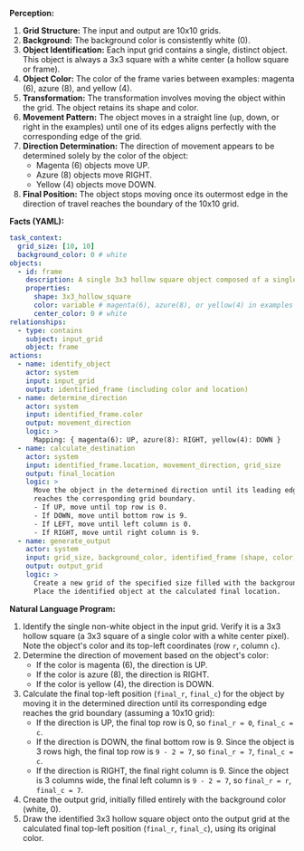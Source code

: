 **Perception:**

1.  **Grid Structure:** The input and output are 10x10 grids.
2.  **Background:** The background color is consistently white (0).
3.  **Object Identification:** Each input grid contains a single, distinct object. This object is always a 3x3 square with a white center (a hollow square or frame).
4.  **Object Color:** The color of the frame varies between examples: magenta (6), azure (8), and yellow (4).
5.  **Transformation:** The transformation involves moving the object within the grid. The object retains its shape and color.
6.  **Movement Pattern:** The object moves in a straight line (up, down, or right in the examples) until one of its edges aligns perfectly with the corresponding edge of the grid.
7.  **Direction Determination:** The direction of movement appears to be determined solely by the color of the object:
    *   Magenta (6) objects move UP.
    *   Azure (8) objects move RIGHT.
    *   Yellow (4) objects move DOWN.
8.  **Final Position:** The object stops moving once its outermost edge in the direction of travel reaches the boundary of the 10x10 grid.

**Facts (YAML):**


```yaml
task_context:
  grid_size: [10, 10]
  background_color: 0 # white
objects:
  - id: frame
    description: A single 3x3 hollow square object composed of a single non-white color.
    properties:
      shape: 3x3_hollow_square
      color: variable # magenta(6), azure(8), or yellow(4) in examples
      center_color: 0 # white
relationships:
  - type: contains
    subject: input_grid
    object: frame
actions:
  - name: identify_object
    actor: system
    input: input_grid
    output: identified_frame (including color and location)
  - name: determine_direction
    actor: system
    input: identified_frame.color
    output: movement_direction
    logic: >
      Mapping: { magenta(6): UP, azure(8): RIGHT, yellow(4): DOWN }
  - name: calculate_destination
    actor: system
    input: identified_frame.location, movement_direction, grid_size
    output: final_location
    logic: >
      Move the object in the determined direction until its leading edge
      reaches the corresponding grid boundary.
      - If UP, move until top row is 0.
      - If DOWN, move until bottom row is 9.
      - If LEFT, move until left column is 0.
      - If RIGHT, move until right column is 9.
  - name: generate_output
    actor: system
    input: grid_size, background_color, identified_frame (shape, color), final_location
    output: output_grid
    logic: >
      Create a new grid of the specified size filled with the background color.
      Place the identified object at the calculated final location.
```


**Natural Language Program:**

1.  Identify the single non-white object in the input grid. Verify it is a 3x3 hollow square (a 3x3 square of a single color with a white center pixel). Note the object's color and its top-left coordinates (row `r`, column `c`).
2.  Determine the direction of movement based on the object's color:
    *   If the color is magenta (6), the direction is UP.
    *   If the color is azure (8), the direction is RIGHT.
    *   If the color is yellow (4), the direction is DOWN.
3.  Calculate the final top-left position (`final_r`, `final_c`) for the object by moving it in the determined direction until its corresponding edge reaches the grid boundary (assuming a 10x10 grid):
    *   If the direction is UP, the final top row is 0, so `final_r = 0`, `final_c = c`.
    *   If the direction is DOWN, the final bottom row is 9. Since the object is 3 rows high, the final top row is `9 - 2 = 7`, so `final_r = 7`, `final_c = c`.
    *   If the direction is RIGHT, the final right column is 9. Since the object is 3 columns wide, the final left column is `9 - 2 = 7`, so `final_r = r`, `final_c = 7`.
4.  Create the output grid, initially filled entirely with the background color (white, 0).
5.  Draw the identified 3x3 hollow square object onto the output grid at the calculated final top-left position (`final_r`, `final_c`), using its original color.